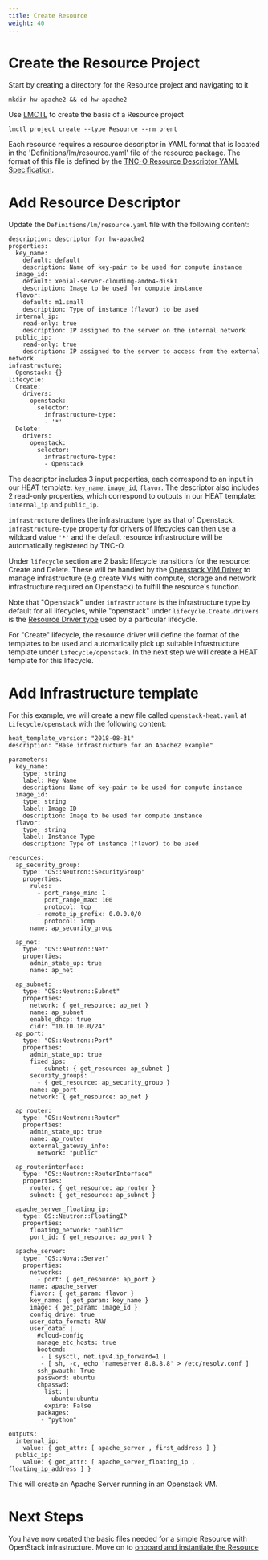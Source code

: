 ```yaml
---
title: Create Resource
weight: 40
---
```


# Create the Resource Project

Start by creating a directory for the Resource project and navigating to it

```
mkdir hw-apache2 && cd hw-apache2
```

Use [LMCTL](/reference/lmctl) to create the basis of a Resource project

```
lmctl project create --type Resource --rm brent
```

Each resource requires a resource descriptor in YAML format that is located in the 'Definitions/lm/resource.yaml' file of the resource package. The format of this file is defined by the [TNC-O Resource Descriptor YAML Specification](/reference/descriptor-specification/resource-descriptor).

# Add Resource Descriptor

Update the `Definitions/lm/resource.yaml` file with the following content:

```
description: descriptor for hw-apache2
properties:
  key_name:
    default: default
    description: Name of key-pair to be used for compute instance
  image_id:
    default: xenial-server-cloudimg-amd64-disk1
    description: Image to be used for compute instance
  flavor:
    default: m1.small
    description: Type of instance (flavor) to be used
  internal_ip:
    read-only: true
    description: IP assigned to the server on the internal network
  public_ip: 
    read-only: true
    description: IP assigned to the server to access from the external network
infrastructure:
  Openstack: {}
lifecycle:
  Create:
    drivers:
      openstack:
        selector:
          infrastructure-type:
          - '*'
  Delete:
    drivers:
      openstack:
        selector:
          infrastructure-type:
          - Openstack
```

The descriptor includes 3 input properties, each correspond to an input in our HEAT template: `key_name`, `image_id`, `flavor`. The descriptor also includes 2 read-only properties, which correspond to outputs in our HEAT template: `internal_ip` and `public_ip`. 

`infrastructure` defines the infrastructure type as that of Openstack. `infrastructure-type` property for drivers of lifecycles can then use a wildcard value `'*'` and the default resource infrastructure will be automatically registered by TNC-O.

Under `lifecycle` section are 2 basic lifecycle transitions for the resource: Create and Delete. These will be handled by the [Openstack VIM Driver](https://github.com/accanto-systems/openstack-vim-driver) to manage infrastructure (e.g create VMs with compute, storage and network infrastructure required on Openstack) to fulfill the resource's function.

Note that "Openstack" under `infrastructure` is the infrastructure type by default for all lifecycles, while "openstack" under `lifecycle.Create.drivers` is the [Resource Driver type](/user-guides/resource-engineering/drivers/onboarding) used by a particular lifecycle. 

For "Create" lifecycle, the resource driver will define the format of the templates to be used and automatically pick up suitable infrastructure template under `Lifecycle/openstack`. In the next step we will create a HEAT template for this lifecycle.

# Add Infrastructure template

For this example, we will create a new file called `openstack-heat.yaml` at `Lifecycle/openstack` with the following content:

```
heat_template_version: "2018-08-31"
description: "Base infrastructure for an Apache2 example"

parameters:
  key_name:
    type: string
    label: Key Name
    description: Name of key-pair to be used for compute instance
  image_id:
    type: string
    label: Image ID
    description: Image to be used for compute instance
  flavor:
    type: string
    label: Instance Type
    description: Type of instance (flavor) to be used

resources:
  ap_security_group: 
    type: "OS::Neutron::SecurityGroup"
    properties: 
      rules: 
        - port_range_min: 1
          port_range_max: 100
          protocol: tcp
        - remote_ip_prefix: 0.0.0.0/0
          protocol: icmp
      name: ap_security_group

  ap_net: 
    type: "OS::Neutron::Net"
    properties: 
      admin_state_up: true
      name: ap_net

  ap_subnet: 
    type: "OS::Neutron::Subnet"
    properties: 
      network: { get_resource: ap_net }
      name: ap_subnet
      enable_dhcp: true
      cidr: "10.10.10.0/24"
  ap_port: 
    type: "OS::Neutron::Port"
    properties: 
      admin_state_up: true
      fixed_ips: 
        - subnet: { get_resource: ap_subnet }
      security_groups: 
        - { get_resource: ap_security_group }
      name: ap_port
      network: { get_resource: ap_net }

  ap_router: 
    type: "OS::Neutron::Router"
    properties: 
      admin_state_up: true
      name: ap_router
      external_gateway_info:
        network: "public"

  ap_routerinterface: 
    type: "OS::Neutron::RouterInterface"
    properties: 
      router: { get_resource: ap_router }
      subnet: { get_resource: ap_subnet }

  apache_server_floating_ip:
    type: OS::Neutron::FloatingIP
    properties:
      floating_network: "public"
      port_id: { get_resource: ap_port }

  apache_server: 
    type: "OS::Nova::Server"
    properties: 
      networks: 
        - port: { get_resource: ap_port }
      name: apache_server
      flavor: { get_param: flavor }
      key_name: { get_param: key_name }
      image: { get_param: image_id }
      config_drive: true
      user_data_format: RAW
      user_data: |
        #cloud-config
        manage_etc_hosts: true
        bootcmd: 
         - [ sysctl, net.ipv4.ip_forward=1 ]
         - [ sh, -c, echo 'nameserver 8.8.8.8' > /etc/resolv.conf ]
        ssh_pwauth: True
        password: ubuntu
        chpasswd:
          list: |
            ubuntu:ubuntu
          expire: False
        packages:
         - "python"

outputs:
  internal_ip: 
    value: { get_attr: [ apache_server , first_address ] }
  public_ip: 
    value: { get_attr: [ apache_server_floating_ip , floating_ip_address ] }
```

This will create an Apache Server running in an Openstack VM.

# Next Steps

You have now created the basic files needed for a simple Resource with OpenStack infrastructure. Move on to [onboard and instantiate the Resource](/user-guides/resource-engineering/resource-packages/brent/basic-resource/instantiate-resource)